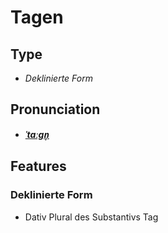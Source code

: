 # Tagen
## Type
- _Deklinierte Form_
## Pronunciation
- **_[ˈtaːɡn̩](https://commons.wikimedia.org/wiki/File:De-Tagen.ogg)_**
## Features
### Deklinierte Form
- Dativ Plural des Substantivs Tag
